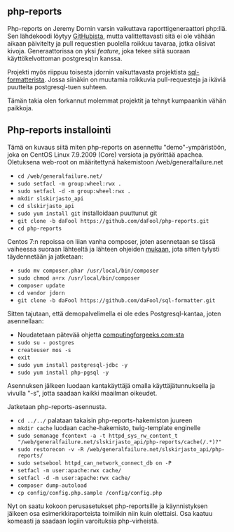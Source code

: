 ## php-reports

Php-reports on Jeremy Dornin varsin vaikuttava raporttigeneraattori php:llä. Sen lähdekoodi löytyy [GitHubista](https://github.com/jdorn/php-reports), mutta valittettavasti sitä ei ole vähään aikaan päivitelty ja pull requestien puolella roikkuu tavaraa, jotka olisivat kivoja. Generaattorissa on yksi _feature_, joka tekee siitä suoraan käyttökelvottoman postgresql:n kanssa.

Projekti myös riippuu toisesta jdornin vaikuttavasta projektista [sql-formatterista](https://github.com/jdorn/sql-formatter). Jossa siinäkin on muutamia roikkuvia pull-requesteja ja ikäviä puutteita postgresql-tuen suhteen.

Tämän takia olen forkannut molemmat projektit ja tehnyt kumpaankin vähän paikkoja.

## Php-reports installointi

Tämä on kuvaus siitä miten php-reports on asennettu "demo"-ympäristöön, joka on CentOS Linux 7.9.2009 (Core) versiota ja pyörittää apachea. Oletuksena web-root on määritettynä hakemistoon /web/generalfailure.net

* `cd /web/generalfailure.net/`
* `sudo setfacl -m group:wheel:rwx .`
* `sudo setfacl -d -m group:wheel:rwx .`
* `mkdir slskirjasto_api`
* `cd slskirjasto_api`
* `sudo yum install git` installoidaan puuttunut git
* `git clone -b daFool https://github.com/daFool/php-reports.git`
* `cd php-reports`

Centos 7:n repoissa on liian vanha composer, joten asennetaan se tässä vaiheessa suoraan lähteeltä ja lähteen ohjeiden [mukaan](https://getcomposer.org/download/), jota sitten tylysti täydennetään ja jatketaan:

* `sudo mv composer.phar /usr/local/bin/composer`
* `sudo chmod a+rx /usr/local/bin/composer`
* `composer update`
* `cd vendor jdorn`
* `git clone -b daFool https://github.com/daFool/sql-formatter.git`

Sitten tajutaan, että demopalvelimella ei ole edes Postgresql-kantaa, joten asennellaan:

* Noudatetaan pätevää ohjetta [computingforgeeks.com:sta](https://computingforgeeks.com/how-to-install-postgresql-14-centos-rhel-7/) 
* `sudo su - postgres`
* `createuser mos -s`
* `exit`
* `sudo yum install postgresql-jdbc -y`
* `sudo yum install php-pgsql -y`

Asennuksen jälkeen luodaan kantakäyttäjä omalla käyttäjätunnuksella ja vivulla "-s", jotta saadaan kaikki maailman oikeudet.

Jatketaan php-reports-asennusta.
* `cd ../../` palataan takaisin php-reports-hakemiston juureen
* `mkdir cache` luodaan cache-hakemisto, twig-template enginelle
* `sudo semanage fcontext -a -t httpd_sys_rw_content_t "/web/generalfailure.net/slskirjasto_api/php-reports/cache(/.*)?"`  
* `sudo restorecon -v -R /web/generalfailure.net/slskirjasto_api/php-reports/` 
* `sudo setsebool httpd_can_network_connect_db on -P`
* `setfacl -m user:apache:rwx cache/`
* `setfacl -d -m user:apache:rwx cache/`
* `composer dump-autoload`
* `cp config/config.php.sample /config/config.php`

Nyt on saatu kokoon perusasetukset php-reportsille ja käynnistyksen jälkeen osa esimerkkiraporteista toimiikin niin kuin olettaisi. Osa kaatuu komeasti ja saadaan logiin varoituksia php-virheistä.